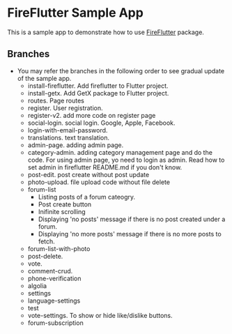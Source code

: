 # FireFlutter Sample App

This is a sample app to demonstrate how to use [FireFlutter](https://pub.dev/packages/fireflutter) package.

## Branches

- You may refer the branches in the following order to see gradual update of the sample app.
  - install-fireflutter. Add fireflutter to Flutter project.
  - install-getx. Add GetX package to Flutter project.
  - routes. Page routes
  - register. User registration.
  - register-v2. add more code on register page
  - social-login. social login. Google, Apple, Facebook.
  - login-with-email-password.
  - translations. text translation.
  - admin-page. adding admin page.
  - category-admin. adding category management page and do the code. For using admin page, yo need to login as admin. Read how to set admin in fireflutter README.md if you don't know.
  - post-edit. post create without post update
  - photo-upload. file upload code without file delete
  - forum-list
    - Listing posts of a forum cateogry.
    - Post create button
    - Inifinite scrolling
    - Displaying 'no posts' message if there is no post created under a forum.
    - Displaying 'no more posts' message if there is no more posts to fetch.
  - forum-list-with-photo
  - post-delete.
  - vote.
  - comment-crud.
  - phone-verification
  - algolia
  - settings
  - language-settings
  - test
  - vote-settings. To show or hide like/dislike buttons.
  - forum-subscription
